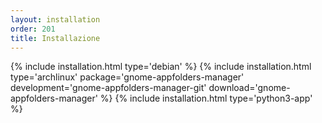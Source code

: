 ```yaml
---
layout: installation
order: 201
title: Installazione
---
```

{% include installation.html type='debian' %}
{% include installation.html type='archlinux' package='gnome-appfolders-manager' development='gnome-appfolders-manager-git' download='gnome-appfolders-manager' %}
{% include installation.html type='python3-app' %}
